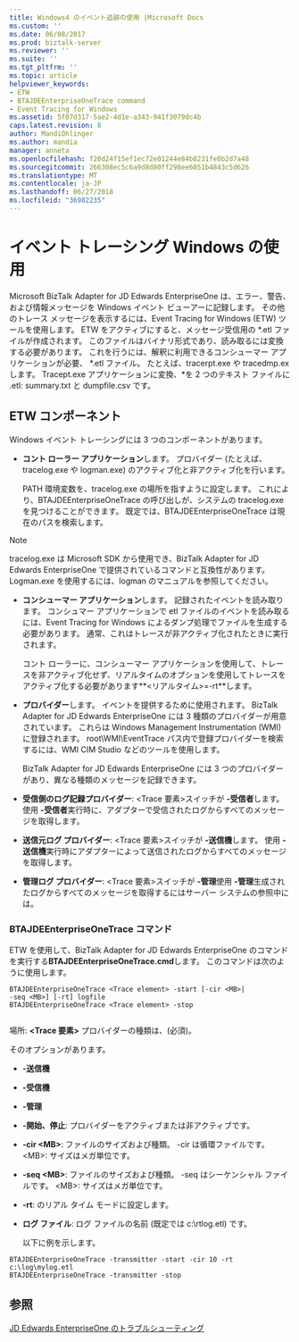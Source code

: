 ```yaml
---
title: Windows4 のイベント追跡の使用 |Microsoft Docs
ms.custom: ''
ms.date: 06/08/2017
ms.prod: biztalk-server
ms.reviewer: ''
ms.suite: ''
ms.tgt_pltfrm: ''
ms.topic: article
helpviewer_keywords:
- ETW
- BTAJDEEnterpriseOneTrace command
- Event Tracing for Windows
ms.assetid: 5f07d317-5ae2-4d1e-a343-941f3079dc4b
caps.latest.revision: 8
author: MandiOhlinger
ms.author: mandia
manager: anneta
ms.openlocfilehash: f20d24f15ef1ec72e01244e84b8231fe0b2d7a48
ms.sourcegitcommit: 266308ec5c6a9d8d80ff298ee6051b4843c5d626
ms.translationtype: MT
ms.contentlocale: ja-JP
ms.lasthandoff: 06/27/2018
ms.locfileid: "36982235"
---
```

# <a name="using-event-tracing-for-windows"></a>イベント トレーシング Windows の使用
Microsoft BizTalk Adapter for JD Edwards EnterpriseOne は、エラー、警告、および情報メッセージを Windows イベント ビューアーに記録します。 その他のトレース メッセージを表示するには、Event Tracing for Windows (ETW) ツールを使用します。 ETW をアクティブにすると、メッセージ受信用の *.etl ファイルが作成されます。 このファイルはバイナリ形式であり、読み取るには変換する必要があります。 これを行うには、解釈に利用できるコンシューマー アプリケーションが必要、 \*.etl ファイル。 たとえば、tracerpt.exe や tracedmp.ex します。 Tracept.exe アプリケーションに変換、\*を 2 つのテキスト ファイルに .etl: summary.txt と dumpfile.csv です。  
  
## <a name="etw-components"></a>ETW コンポーネント  
 Windows イベント トレーシングには 3 つのコンポーネントがあります。  
  
-   **コント ローラー アプリケーション**します。 プロバイダー (たとえば、tracelog.exe や logman.exe) のアクティブ化と非アクティブ化を行います。  
  
     PATH 環境変数を、tracelog.exe の場所を指すように設定します。 これにより、BTAJDEEnterpriseOneTrace の呼び出しが、システムの tracelog.exe を見つけることができます。 既定では、BTAJDEEnterpriseOneTrace は現在のパスを検索します。  
  
> [!NOTE]
>  tracelog.exe は Microsoft SDK から使用でき、BizTalk Adapter for JD Edwards EnterpriseOne で提供されているコマンドと互換性があります。 Logman.exe を使用するには、logman のマニュアルを参照してください。  
  
- **コンシューマー アプリケーション**します。 記録されたイベントを読み取ります。 コンシュマー アプリケーションで etl ファイルのイベントを読み取るには、Event Tracing for Windows によるダンプ処理でファイルを生成する必要があります。 通常、これはトレースが非アクティブ化されたときに実行されます。  
  
   コント ローラーに、コンシューマー アプリケーションを使用して、トレースを非アクティブ化せず、リアルタイムのオプションを使用してトレースをアクティブ化する必要があります**\<リアルタイム\>=-rt**します。  
  
- **プロバイダー**します。 イベントを提供するために使用されます。 BizTalk Adapter for JD Edwards EnterpriseOne には 3 種類のプロバイダーが用意されています。 これらは Windows Management Instrumentation (WMI) に登録されます。 root\WMI\EventTrace パス内で登録プロバイダーを検索するには、WMI CIM Studio などのツールを使用します。  
  
  BizTalk Adapter for JD Edwards EnterpriseOne には 3 つのプロバイダーがあり、異なる種類のメッセージを記録できます。  
  
- **受信側のログ記録プロバイダー**: \<Trace 要素\>スイッチが **-受信者**します。 使用 **-受信者**実行時に、アダプターで受信されたログからすべてのメッセージを取得します。  
  
- **送信元ログ プロバイダー**: \<Trace 要素\>スイッチが **-送信機**します。 使用 **-送信機**実行時にアダプターによって送信されたログからすべてのメッセージを取得します。  
  
- **管理ログ プロバイダー**: \<Trace 要素\>スイッチが **-管理**使用 **-管理**生成されたログからすべてのメッセージを取得するにはサーバー システムの参照中には。  
  
### <a name="btajdeenterpriseonetrace-command"></a>BTAJDEEnterpriseOneTrace コマンド  
 ETW を使用して、BizTalk Adapter for JD Edwards EnterpriseOne のコマンドを実行する**BTAJDEEnterpriseOneTrace.cmd**します。 このコマンドは次のように使用します。  
  
```  
BTAJDEEnterpriseOneTrace <Trace element> -start [-cir <MB>|   
-seq <MB>] [-rt] logfile  
BTAJDEEnterpriseOneTrace <Trace element> -stop  
  
```  
  
 場所:  **\<Trace 要素\>** プロバイダーの種類は、(必須)。  
  
 そのオプションがあります。  
  
- **-送信機**  
  
- **-受信機**  
  
- **-管理**  
  
- **-開始、停止**: プロバイダーをアクティブまたは非アクティブです。  
  
- **-cir \<MB\>**: ファイルのサイズおよび種類。 -cir は循環ファイルです。 \<MB\>: サイズはメガ単位です。  
  
- **-seq \<MB\>**: ファイルのサイズおよび種類。 -seq はシーケンシャル ファイルです。 \<MB\>: サイズはメガ単位です。  
  
- **-rt**: のリアル タイム モードに設定します。  
  
- **ログ ファイル**: ログ ファイルの名前 (既定では c:\rtlog.etl) です。  
  
  以下に例を示します。  
  
```  
BTAJDEEnterpriseOneTrace -transmitter -start -cir 10 -rt c:\log\mylog.etl  
BTAJDEEnterpriseOneTrace -transmitter -stop  
```  
  
## <a name="see-also"></a>参照  
 [JD Edwards EnterpriseOne のトラブルシューティング](../core/troubleshooting-jd-edwards-enterpriseone.md)